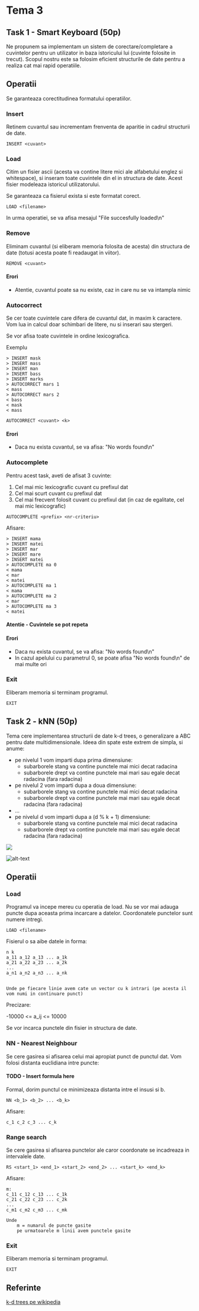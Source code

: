 # Tema 3

## Task 1 - Smart Keyboard (50p)

Ne propunem sa implementam un sistem de corectare/completare a cuvintelor pentru un utilizator in baza istoricului lui (cuvinte folosite in trecut). Scopul nostru este sa folosim eficient structurile de date pentru a realiza cat mai rapid operatiile.

## Operatii

Se garanteaza corectitudinea formatului operatiilor.

### Insert

Retinem cuvantul sau incrementam frenventa de aparitie in cadrul structurii de date.

`INSERT <cuvant>`

### Load

Citim un fisier ascii (acesta va contine litere mici ale alfabetului englez si whitespace), si inseram toate cuvintele din el in structura de date. Acest fisier modeleaza istoricul utilizatorului.

Se garanteaza ca fisierul exista si este formatat corect.

`LOAD <filename>`

In urma operatiei, se va afisa mesajul "File <filename> succesfully loaded\n"

### Remove

Eliminam cuvantul (si eliberam memoria folosita de acesta) din structura de date (totusi acesta poate fi readaugat in viitor).

`REMOVE <cuvant>`

#### Erori

- Atentie, cuvantul poate sa nu existe, caz in care nu se va intampla nimic

### Autocorrect

Se cer toate cuvintele care difera de cuvantul dat, in maxim k caractere. Vom lua in calcul doar schimbari de litere, nu si inserari sau stergeri.

Se vor afisa toate cuvintele in ordine lexicografica.

Exemplu

```
> INSERT mask
> INSERT mass
> INSERT man
> INSERT bass
> INSERT marks
> AUTOCORRECT mars 1
< mass
> AUTOCORRECT mars 2
< bass
< mask
< mass
```

`AUTOCORRECT <cuvant> <k>`

#### Erori

- Daca nu exista cuvantul, se va afisa: "No words found\n"

### Autocomplete

Pentru acest task, aveti de afisat 3 cuvinte:

1. Cel mai mic lexicografic cuvant cu prefixul dat
1. Cel mai scurt cuvant cu prefixul dat
1. Cel mai frecvent folosit cuvant cu prefixul dat (in caz de egalitate, cel mai mic lexicografic)

`AUTOCOMPLETE <prefix> <nr-criteriu>`

Afisare:

```
> INSERT mama
> INSERT matei
> INSERT mar
> INSERT mare
> INSERT matei
> AUTOCOMPLETE ma 0
< mama
< mar
< matei
> AUTOCOMPLETE ma 1
< mama
> AUTOCOMPLETE ma 2
< mar
> AUTOCOMPLETE ma 3
< matei

```

#### Atentie - Cuvintele se pot repeta

#### Erori

- Daca nu exista cuvantul, se va afisa: "No words found\n"
- In cazul apelului cu parametrul 0, se poate afisa "No words found\n" de mai multe ori

### Exit

Eliberam memoria si terminam programul.

`EXIT`

## Task 2 - kNN (50p)

Tema cere implementarea structurii de date k-d trees, o generalizare a ABC pentru date multidimensionale. Ideea din spate este extrem de simpla, si anume:

- pe nivelul 1 vom imparti dupa prima dimensiune:
    - subarborele stang va contine punctele mai mici decat radacina
    - subarborele drept va contine punctele mai mari sau egale decat radacina (fara radacina)
- pe nivelul 2 vom imparti dupa a doua dimensiune:
    - subarborele stang va contine punctele mai mici decat radacina
    - subarborele drept va contine punctele mai mari sau egale decat radacina (fara radacina)
- ...
- pe nivelul d vom imparti dupa a (d % k + 1) dimensiune:
    - subarborele stang va contine punctele mai mici decat radacina
    - subarborele drept va contine punctele mai mari sau egale decat radacina (fara radacina)

![](https://opendsa-server.cs.vt.edu/ODSA/Books/CS3/html/_images/KDtree.png)

![alt-text](https://upload.wikimedia.org/wikipedia/commons/3/36/Kdtree_animation.gif)

## Operatii

### Load

Programul va incepe mereu cu operatia de load. Nu se vor mai adauga puncte dupa aceasta prima incarcare a datelor. Coordonatele punctelor sunt numere intregi.

`LOAD <filename>`

Fisierul o sa aibe datele in forma:

```
n k
a_11 a_12 a_13 ... a_1k
a_21 a_22 a_23 ... a_2k
...
a_n1 a_n2 a_n3 ... a_nk


Unde pe fiecare linie avem cate un vector cu k intrari (pe acesta il vom numi in continuare punct)
```

Precizare:

-10000 <= a_ij <= 10000

Se vor incarca punctele din fisier in structura de date.

### NN - Nearest Neighbour

Se cere gasirea si afisarea celui mai apropiat punct de punctul dat. Vom folosi distanta euclidiana intre puncte:

#### TODO - Insert formula here

Formal, dorim punctul ce minimizeaza distanta intre el insusi si b.

`NN <b_1> <b_2> ... <b_k>`

Afisare:
```
c_1 c_2 c_3 ... c_k
```

### Range search

Se cere gasirea si afisarea punctelor ale caror coordonate se incadreaza in intervalele date.

`RS <start_1> <end_1> <start_2> <end_2> ... <start_k> <end_k>`

Afisare:

```
m:
c_11 c_12 c_13 ... c_1k
c_21 c_22 c_23 ... c_2k
...
c_m1 c_m2 c_m3 ... c_mk

Unde
    m = numarul de puncte gasite
    pe urmatoarele m linii avem punctele gasite
```

### Exit

Eliberam memoria si terminam programul.

`EXIT`

## Referinte

[k-d trees pe wikipedia](https://en.wikipedia.org/wiki/K-d_tree)
